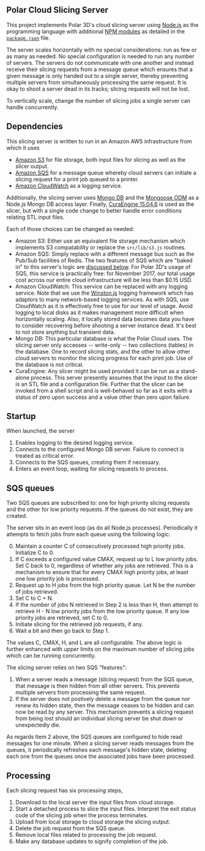 ## Polar Cloud Slicing Server

This project implements Polar 3D's cloud slicing server using
[Node.js](https://nodejs.org) as the programming language with
additional [NPM modules](https://www.npmjs.com/) as detailed
in the [`package.json`](https://docs.npmjs.com/files/package.json)
file.

The server scales horizontally with no special considerations: run
as few or as many as needed.  No special configuration is needed
to run any number of servers.  The servers do not communicate with
one another and instead receive their slicing requests from a
message queue which ensures that a given message is only handed
out to a single server, thereby preventing multiple servers from
simultaneously processing the same request.  It is okay to shoot
a server dead in its tracks; slicing requests will not be lost.

To vertically scale, change the number of slicing jobs a single server
can handle concurrently.

## Dependencies

This slicing server is written to run in an Amazon AWS infrastructure
from which it uses

* [Amazon S3](https://aws.amazon.com/s3/) for file storage, both
 input files for slicing as well as the slicer output.
* [Amazon SQS](https://aws.amazon.com/sqs/) for a message queue whereby
 cloud servers can initiate a slicing request for a print job queued
 to a printer.
* [Amazon CloudWatch](https://aws.amazon.com/cloudwatch/) as a
 logging service.

Additionally, the slicing server uses [Mongo DB](https://www.mongodb.com/)
and the [Mongoose ODM](http://mongoosejs.com/) as a Node.js Mongo DB
access layer.  Finally,
[CuraEngine 15.04.6](https://github.com/Polar3D/CuraEngine) is used
as the slicer, but with a single code change to better handle error
conditions relating STL input files.

Each of those choices can be changed as needed:

* Amazon S3: Either use an equivalent file storage mechanism which
  implements S3 compatability or replace the `src/lib/s3.js` routines.
* Amazon SQS: Simply replace with a different message bus such as
  the Pub/Sub facilities of Redis.  The two features of SQS which
  are "baked in" to this server's logic are [discussed
  below](#sqs-queues).  For Polar 3D's usage of SQS, this service
  is practically free: for November 2017, our total usage cost
  across our entire cloud infrastructure will be less than $0.15 USD. 
* Amazon CloudWatch: This service can be replaced with any logging
  service.  Note that we use the [Winston.js](https://github.com/winstonjs)
  logging framework which has adaptors to many network-based
  logging services.  As with SQS, use CloudWatch as it is effectively
  free to use for our level of usage.  Avoid logging to local disks
  as it makes management more difficult when horizontally scaling.
  Also, it locally stored data becomes data you have to consider
  recovering before shooting a server instance dead.  It's best to
  not store anything but transient data.
* Mongo DB: This particular database is what the
  Polar Cloud uses.  The slicing server only accesses -- write-only --
  two collections (tables) in the database.  One to record slicing
  stats, and the other to allow other cloud servers to monitor the
  slicing progress for each print job.  Use of the database is
  not critical.
* CuraEngine: Any slicer might be used provided it can be run
  as a stand-alone process.  This server presently assumes that the
  input to the slicer is an STL file and a configuration file.
  Further that the slicer can be invoked from a shell script and
  is well-behaved so far as it exits with a status of zero upon
  success and a value other than zero upon failure.

## Startup

When launched, the server

1. Enables logging to the desired logging service.
2. Connects to the configured Mongo DB server.  Failure to connect
   is treated as critical error.
3. Connects to the SQS queues, creating them if necessary.
4. Enters an event loop, waiting for slicing requests to process.

## SQS queues

Two SQS queues are subscribed to: one for high priority slicing
requests and the other for low priority requests.  If the queues
do not exist, they are created.

The server sits in an event loop (as do all Node.js processes).
Periodically it attempts to fetch jobs from each queue using the
following logic:

0. Maintain a counter C of consecutively processed high priority
   jobs.  Initialize C to 0.
1. If C exceeds a configured value CMAX, request up to L low
   priority jobs.  Set C back to 0, regardless of whether any
   jobs are retrieved.   This is a mechanism to ensure that for
   every CMAX high priority jobs, at least one low priority
   job is processed.
2. Request up to H jobs from the high priority queue.  Let N be
   the number of jobs retrieved.
3. Set C to C + N.
4. If the number of jobs N retrieved in Step 2 is less than H,
   then attempt to retrieve H - N low priority jobs from the
   low priority queue.  If any low priority jobs are retrieved,
   set C to 0.
5. Initiate slicing for the retrieved job requests, if any.
6. Wait a bit and then go back to Step 1.

The values C, CMAX, H, and L are all configurable.  The above logic
is further enhanced with upper limits on the maximum number of slicing
jobs which can be running concurrently.

The slicing server relies on two SQS "features":

1. When a server reads a message (slicing request) from the SQS
   queue, that message is then hidden from all other servers.  This
   prevents multiple servers from processing the same request.
2. If the server does not postively delete a message from the
   queue nor renew its hidden state, then the message ceases to
   be hidden and can now be read by any server.  This mechanism
   prevents a slicing request from being lost should an individual
   slicing server be shut down or unexpectedly die.

As regards Item 2 above, the SQS queues are configured to hide
read messages for one minute.  When a slicing server reads
messages from the queues, it periodically refreshes each message's
hidden state, deleting each one from the queues once the associated
jobs have been processed.

## Processing

Each slicing request has six processing steps,

1. Download to the local server the input files from cloud storage.
2. Start a detached process to slice the input files.  Interpret
   the exit status code of the slicing job when the process
   terminates.
3. Upload from local storage to cloud storage the slicing output.
4. Delete the job request from the SQS queue.
5. Remove local files related to processing the job request.
6. Make any database updates to signify completion of the job.
